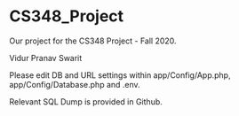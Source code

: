 # CS348_Project

Our project for the CS348 Project - Fall 2020.

Vidur 
Pranav 
Swarit 

Please edit DB and URL settings within app/Config/App.php, app/Config/Database.php and .env. 

Relevant SQL Dump is provided in Github.

